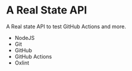 # A Real State API

A Real state API to test GitHub Actions and more.

- NodeJS
- Git
- GitHub
- GitHub Actions
- Oxlint
